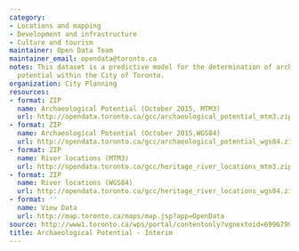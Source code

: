 ```yaml
---
category:
- Locations and mapping
- Development and infrastructure
- Culture and tourism
maintainer: Open Data Team
maintainer_email: opendata@toronto.ca
notes: This dataset is a predictive model for the determination of archaeological
  potential within the City of Toronto.
organization: City Planning
resources:
- format: ZIP
  name: Archaeological Potential (October 2015, MTM3)
  url: http://opendata.toronto.ca/gcc/archaeological_potential_mtm3.zip
- format: ZIP
  name: Archaeological Potential (October 2015,WGS84)
  url: http://opendata.toronto.ca/gcc/archaeological_potential_wgs84.zip
- format: ZIP
  name: River locations (MTM3)
  url: http://opendata.toronto.ca/gcc/heritage_river_locations_mtm3.zip
- format: ZIP
  name: River locations (WGS84)
  url: http://opendata.toronto.ca/gcc/heritage_river_locations_wgs84.zip
- format: ''
  name: View Data
  url: http://map.toronto.ca/maps/map.jsp?app=OpenData
source: http://www1.toronto.ca/wps/portal/contentonly?vgnextoid=6996790e6f21d210VgnVCM1000003dd60f89RCRD&vgnextchannel=1a66e03bb8d1e310VgnVCM10000071d60f89RCRD
title: Archaeological Potential - Interim
---
```

